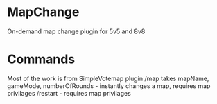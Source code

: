 # MapChange
On-demand map change plugin for 5v5 and 8v8
# Commands
Most of the work is from SimpleVotemap plugin
/map takes mapName, gameMode, numberOfRounds - instantly changes a map, requires map privilages
/restart - requires map privilages
